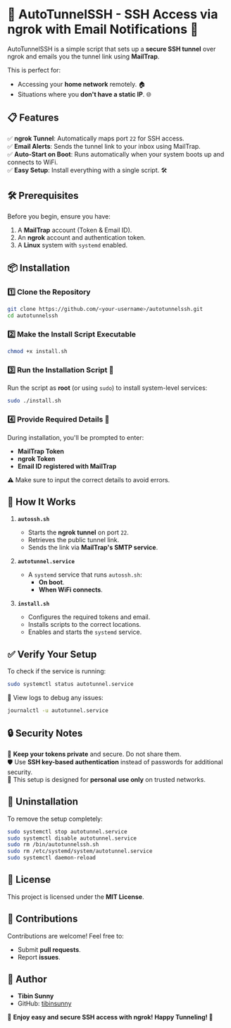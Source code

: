 # 🚀 AutoTunnelSSH - SSH Access via ngrok with Email Notifications 📧  

AutoTunnelSSH is a simple script that sets up a **secure SSH tunnel** over ngrok and emails you the tunnel link using **MailTrap**.  

This is perfect for:  
- Accessing your **home network** remotely. 🏠  
- Situations where you **don't have a static IP**. 🌐  

## 📋 Features  

✅ **ngrok Tunnel**: Automatically maps port `22` for SSH access.  
✅ **Email Alerts**: Sends the tunnel link to your inbox using MailTrap.  
✅ **Auto-Start on Boot**: Runs automatically when your system boots up and connects to WiFi.  
✅ **Easy Setup**: Install everything with a single script. 🛠️  

## 🛠️ Prerequisites  

Before you begin, ensure you have:  
1. A **MailTrap** account (Token & Email ID).  
2. An **ngrok** account and authentication token.  
3. A **Linux** system with `systemd` enabled.  

## 📦 Installation  

### 1️⃣ Clone the Repository  
```bash
git clone https://github.com/<your-username>/autotunnelssh.git
cd autotunnelssh
```

### 2️⃣ Make the Install Script Executable  
```bash
chmod +x install.sh
```

### 3️⃣ Run the Installation Script 🚀  
Run the script as **root** (or using `sudo`) to install system-level services:  
```bash
sudo ./install.sh
```

### 4️⃣ Provide Required Details 📝  
During installation, you'll be prompted to enter:  
- **MailTrap Token**  
- **ngrok Token**  
- **Email ID registered with MailTrap**  

⚠️ Make sure to input the correct details to avoid errors.

## 🔧 How It Works  

1. **`autossh.sh`**  
   - Starts the **ngrok tunnel** on port `22`.  
   - Retrieves the public tunnel link.  
   - Sends the link via **MailTrap's SMTP service**.  

2. **`autotunnel.service`**  
   - A `systemd` service that runs `autossh.sh`:  
     - **On boot**.  
     - **When WiFi connects**.  

3. **`install.sh`**  
   - Configures the required tokens and email.  
   - Installs scripts to the correct locations.  
   - Enables and starts the `systemd` service.

## ✅ Verify Your Setup  

To check if the service is running:  
```bash
sudo systemctl status autotunnel.service
```

📄 View logs to debug any issues:  
```bash
journalctl -u autotunnel.service
```

## 🔒 Security Notes  

🔑 **Keep your tokens private** and secure. Do not share them.  
🛡️ Use **SSH key-based authentication** instead of passwords for additional security.  
🚫 This setup is designed for **personal use only** on trusted networks.  

## 🧹 Uninstallation  

To remove the setup completely:  
```bash
sudo systemctl stop autotunnel.service
sudo systemctl disable autotunnel.service
sudo rm /bin/autotunnelssh.sh
sudo rm /etc/systemd/system/autotunnel.service
sudo systemctl daemon-reload
```

## 📝 License  

This project is licensed under the **MIT License**.  

## 🤝 Contributions  

Contributions are welcome! Feel free to:  
- Submit **pull requests**.  
- Report **issues**.  

## 👤 Author  

- **Tibin Sunny**  
- GitHub: [tibinsunny](https://github.com/tibinsunny)  

🌟 **Enjoy easy and secure SSH access with ngrok! Happy Tunneling! 🚀**